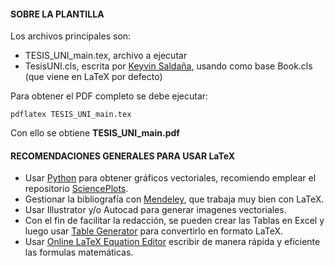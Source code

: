 #### SOBRE LA PLANTILLA

Los archivos principales son:
- TESIS_UNI_main.tex, archivo a ejecutar
- TesisUNI.cls, escrita por [Keyvin Saldaña](https://github.com/KeyvinSV), usando como base Book.cls (que viene en LaTeX por defecto)

Para obtener el PDF completo se debe ejecutar:  
```
pdflatex TESIS_UNI_main.tex
```
Con ello se obtiene **TESIS_UNI_main.pdf**



#### RECOMENDACIONES GENERALES PARA USAR LaTeX
- Usar [Python](https://www.python.org/) para obtener gráficos vectoriales, recomiendo emplear el repositorio [SciencePlots](https://github.com/garrettj403/SciencePlots).
- Gestionar la bibliografía con [Mendeley](https://www.mendeley.com/download-desktop-new/), que trabaja muy bien con LaTeX.
- Usar Illustrator y/o Autocad para generar imagenes vectoriales.
- Con el fin de facilitar la redacción, se pueden crear las Tablas en Excel y luego usar [Table Generator](https://www.tablesgenerator.com/) para convertirlo en formato LaTeX.
- Usar [Online LaTeX Equation Editor](https://latex.codecogs.com/eqneditor/editor.php) escribir de manera rápida y eficiente las formulas matemáticas.
